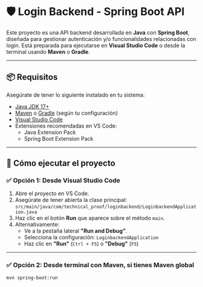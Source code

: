 # 🛡️ Login Backend - Spring Boot API

Este proyecto es una API backend desarrollada en **Java** con **Spring Boot**, diseñada para gestionar autenticación y/o funcionalidades relacionadas con login. Está preparada para ejecutarse en **Visual Studio Code** o desde la terminal usando **Maven** o **Gradle**.

---

## 📦 Requisitos

Asegúrate de tener lo siguiente instalado en tu sistema:

- [Java JDK 17+](https://adoptium.net/)
- [Maven](https://maven.apache.org/) o [Gradle](https://gradle.org/) (según tu configuración)
- [Visual Studio Code](https://code.visualstudio.com/)
- Extensiones recomendadas en VS Code:
  - Java Extension Pack
  - Spring Boot Extension Pack

---

## 🚀 Cómo ejecutar el proyecto

### ✅ Opción 1: Desde Visual Studio Code

1. Abre el proyecto en VS Code.
2. Asegúrate de tener abierta la clase principal:  
   `src/main/java/com/technical_proof/loginbackend/LoginbackendApplication.java`
3. Haz clic en el botón **Run** que aparece sobre el método `main`.
4. Alternativamente:
   - Ve a la pestaña lateral **"Run and Debug"**.
   - Selecciona la configuración: `LoginbackendApplication`
   - Haz clic en **"Run"** (`Ctrl + F5`) o **"Debug"** (`F5`)

---

### ✅ Opción 2: Desde terminal con Maven, si tienes Maven global

```bash
mvn spring-boot:run
